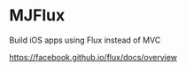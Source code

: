 MJFlux
======

Build iOS apps using Flux instead of MVC

https://facebook.github.io/flux/docs/overview
